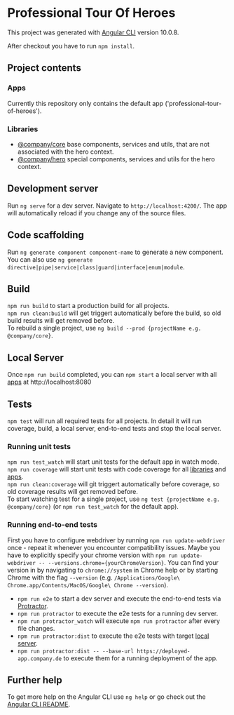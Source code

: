 # Professional Tour Of Heroes

This project was generated with [Angular CLI](https://github.com/angular/angular-cli) version 10.0.8.

After checkout you have to run `npm install`.

## Project contents
### Apps
Currently this repository only contains the default app ('professional-tour-of-heroes').

### Libraries
- [@company/core](./libs/core) base components, services and utils, that are not associated with the hero context.
- [@company/hero](./libs/hero) special components, services and utils for the hero context.

## Development server

Run `ng serve` for a dev server. Navigate to `http://localhost:4200/`. The app will automatically reload if you change any of the source files.

## Code scaffolding

Run `ng generate component component-name` to generate a new component. You can also use `ng generate directive|pipe|service|class|guard|interface|enum|module`.

## Build
`npm run build` to start a production build for all projects.  
`npm run clean:build` will get triggert automatically before the build, so old build results will get removed before.  
To rebuild a single project, use `ng build --prod {projectName e.g. @company/core}`.

## Local Server
Once `npm run build` completed, you can `npm start` a local server with all [apps](#Apps) at http://localhost:8080

## Tests
`npm test` will run all required tests for all projects. In detail it will run coverage, build, a local server, end-to-end tests and stop the local server.

### Running unit tests
`npm run test_watch` will start unit tests for the default app in watch mode.
`npm run coverage` will start unit tests with code coverage for all [libraries](#Libraries) and [apps](#Apps).  
`npm run clean:coverage` will git triggert automatically before coverage, so old coverage results will get removed before.  
To start watching test for a single project, use `ng test {projectName e.g. @company/core}` (or `npm run test_watch` for the default app).

### Running end-to-end tests
First you have to configure webdriver by running `npm run update-webdriver` once - repeat it whenever you encounter compatibility issues. Maybe you have to explicitly specify your chrome version with `npm run update-webdriver -- --versions.chrome={yourChromeVersion}`. You can find your version in by navigating to `chrome://system` in Chrome help or by starting Chrome with the flag `--version` (e.g. `/Applications/Google\ Chrome.app/Contents/MacOS/Google\ Chrome --version`).

- `npm run e2e` to start a dev server and execute the end-to-end tests via [Protractor](http://www.protractortest.org/).
- `npm run protractor` to execute the e2e tests for a running dev server.
- `npm run protractor_watch` will execute `npm run protractor` after every file changes.
- `npm run protractor:dist` to execute the e2e tests with target [local server](#Local+Server).
- `npm run protractor:dist -- --base-url https://deployed-app.company.de` to execute them for a running deployment of the app.

## Further help

To get more help on the Angular CLI use `ng help` or go check out the [Angular CLI README](https://github.com/angular/angular-cli/blob/master/README.md).
